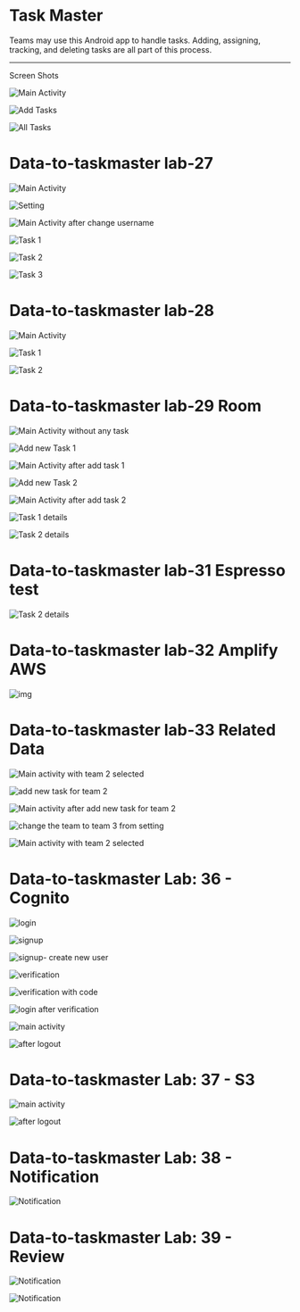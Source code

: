 # Task Master

Teams may use this Android app to handle tasks. Adding, assigning, tracking, and deleting tasks are all part of this process.


***

Screen Shots

![Main Activity](screenshots/myTasks.jpg)

![Add Tasks](screenshots/addTask.jpg)

![All Tasks](screenshots/allTasks.jpg)


# Data-to-taskmaster lab-27

![Main Activity](screenshots/lab-02/myTasks.jpg)

![Setting](screenshots/lab-02/setting.jpg)

![Main Activity after change username](screenshots/lab-02/myTaskAfterChangeUserName.jpg)

![Task 1](screenshots/lab-02/task1.jpg)

![Task 2](screenshots/lab-02/task2.jpg)

![Task 3](screenshots/lab-02/task3.jpg)

# Data-to-taskmaster lab-28

![Main Activity](screenshots/lab-03/HomePage.jpg)

![Task 1](screenshots/lab-03/task1.jpg)

![Task 2](screenshots/lab-03/task2.jpg)

# Data-to-taskmaster lab-29 Room

![Main Activity without any task](screenshots/lab-04/main_activity_without_any_task.jpg)

![Add new Task 1](screenshots/lab-04/add_new_task_1.jpg)

![Main Activity after add task 1](screenshots/lab-04/main_activity_after_add_task_1.jpg)

![Add new Task 2](screenshots/lab-04/add_new_task_2.jpg)

![Main Activity after add task 2](screenshots/lab-04/main_activity_after_add_task_2.jpg)

![Task 1 details](screenshots/lab-04/task_1_details.jpg)

![Task 2 details](screenshots/lab-04/task_2_details.jpg)

# Data-to-taskmaster lab-31 Espresso test

![Task 2 details](screenshots/Tests/tests.png)

# Data-to-taskmaster lab-32 Amplify AWS
 

![img](./Screenshot217.png)

# Data-to-taskmaster lab-33  Related Data

![Main activity with team 2 selected](screenshots/lab-33/team2selected.png)

![add new task for team 2 ](screenshots/lab-33/addNewTaskForTeam2.png)

![Main activity after add new task for team 2](screenshots/lab-33/afterAddNewTaskForTeam2.png)

![change the team to team 3 from setting](screenshots/lab-33/changeToTeam3.png)

![Main activity with team 2 selected](screenshots/lab-33/team3selected.png)


# Data-to-taskmaster Lab: 36 - Cognito

![login](screenshots/lab-36/login.png)

![signup](screenshots/lab-36/signup.png)

![signup- create new user](screenshots/lab-36/signup_newUser.png)

![verification](screenshots/lab-36/verification.png)

![verification with code](screenshots/lab-36/verification_code.png)

![login after verification](screenshots/lab-36/loginWithUser.png)

![main activity](screenshots/lab-36/mainActivity_with_username_logout.png)

![after logout ](screenshots/lab-36/login.png)

# Data-to-taskmaster Lab: 37 - S3

![main activity](screenshots/lab-37/Screenshot(227).png)

![after logout ](screenshots/lab-37/Screenshot(228).png)

# Data-to-taskmaster Lab: 38 - Notification

![Notification](screenshots/lab-38/Screenshot(231).png)


# Data-to-taskmaster Lab: 39 - Review

![Notification](screenshots/lab-39/Screenshot(232).png)

![Notification](screenshots/lab-39/Screenshot(233).png)
